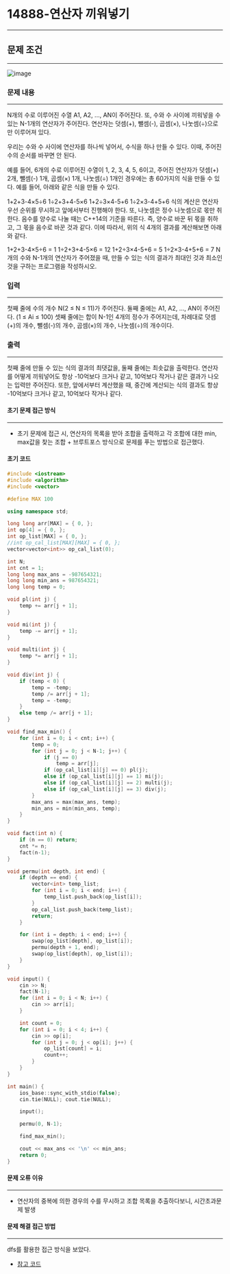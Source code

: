 # 14888-연산자 끼워넣기
---
## 문제 조건
---
![image](https://github.com/WoogiBoogi1129/CodingTest/assets/110087545/14960b40-88ae-4cfe-96b4-43d3b12eceeb)
### 문제 내용
---
N개의 수로 이루어진 수열 A1, A2, ..., AN이 주어진다. 또, 수와 수 사이에 끼워넣을 수 있는 N-1개의 연산자가 주어진다. 연산자는 덧셈(+), 뺄셈(-), 곱셈(×), 나눗셈(÷)으로만 이루어져 있다.

우리는 수와 수 사이에 연산자를 하나씩 넣어서, 수식을 하나 만들 수 있다. 이때, 주어진 수의 순서를 바꾸면 안 된다.

예를 들어, 6개의 수로 이루어진 수열이 1, 2, 3, 4, 5, 6이고, 주어진 연산자가 덧셈(+) 2개, 뺄셈(-) 1개, 곱셈(×) 1개, 나눗셈(÷) 1개인 경우에는 총 60가지의 식을 만들 수 있다. 예를 들어, 아래와 같은 식을 만들 수 있다.

1+2+3-4×5÷6
1÷2+3+4-5×6
1+2÷3×4-5+6
1÷2×3-4+5+6
식의 계산은 연산자 우선 순위를 무시하고 앞에서부터 진행해야 한다. 또, 나눗셈은 정수 나눗셈으로 몫만 취한다. 음수를 양수로 나눌 때는 C++14의 기준을 따른다. 즉, 양수로 바꾼 뒤 몫을 취하고, 그 몫을 음수로 바꾼 것과 같다. 이에 따라서, 위의 식 4개의 결과를 계산해보면 아래와 같다.

1+2+3-4×5÷6 = 1
1÷2+3+4-5×6 = 12
1+2÷3×4-5+6 = 5
1÷2×3-4+5+6 = 7
N개의 수와 N-1개의 연산자가 주어졌을 때, 만들 수 있는 식의 결과가 최대인 것과 최소인 것을 구하는 프로그램을 작성하시오.
### 입력
---
첫째 줄에 수의 개수 N(2 ≤ N ≤ 11)가 주어진다. 둘째 줄에는 A1, A2, ..., AN이 주어진다. (1 ≤ Ai ≤ 100) 셋째 줄에는 합이 N-1인 4개의 정수가 주어지는데, 차례대로 덧셈(+)의 개수, 뺄셈(-)의 개수, 곱셈(×)의 개수, 나눗셈(÷)의 개수이다.
### 출력
---
첫째 줄에 만들 수 있는 식의 결과의 최댓값을, 둘째 줄에는 최솟값을 출력한다. 연산자를 어떻게 끼워넣어도 항상 -10억보다 크거나 같고, 10억보다 작거나 같은 결과가 나오는 입력만 주어진다. 또한, 앞에서부터 계산했을 때, 중간에 계산되는 식의 결과도 항상 -10억보다 크거나 같고, 10억보다 작거나 같다.
#### 초기 문제 접근 방식
---
- 초기 문제에 접근 시, 연산자의 목록을 받아 조합을 출력하고 각 조합에 대한 min, max값을 찾는 조합 + 브루트포스 방식으로 문제를 푸는 방법으로 접근했다.
#### 초기 코드
```c++
#include <iostream>
#include <algorithm>
#include <vector>

#define MAX 100

using namespace std;

long long arr[MAX] = { 0, };
int op[4] = { 0, };
int op_list[MAX] = { 0, };
//int op_cal_list[MAX][MAX] = { 0, };
vector<vector<int>> op_cal_list(0);

int N;
int cnt = 1;
long long max_ans = -987654321;
long long min_ans = 987654321;
long long temp = 0;

void pl(int j) {
	temp += arr[j + 1];
}

void mi(int j) {
	temp -= arr[j + 1];
}

void multi(int j) {
	temp *= arr[j + 1];
}

void div(int j) {
	if (temp < 0) {
		temp = -temp;
		temp /= arr[j + 1];
		temp = -temp;
	}
	else temp /= arr[j + 1];
}

void find_max_min() {
	for (int i = 0; i < cnt; i++) {
		temp = 0;
		for (int j = 0; j < N-1; j++) {
			if (j == 0)
				temp = arr[j];
			if (op_cal_list[i][j] == 0) pl(j);
			else if (op_cal_list[i][j] == 1) mi(j);
			else if (op_cal_list[i][j] == 2) multi(j);
			else if (op_cal_list[i][j] == 3) div(j);
		}
		max_ans = max(max_ans, temp);
		min_ans = min(min_ans, temp);
	}
}

void fact(int n) {
	if (n == 0) return;
	cnt *= n;
	fact(n-1);
}

void permu(int depth, int end) {
	if (depth == end) {
		vector<int> temp_list;
		for (int i = 0; i < end; i++) {
			temp_list.push_back(op_list[i]);
		}
		op_cal_list.push_back(temp_list);
		return;
	}

	for (int i = depth; i < end; i++) {
		swap(op_list[depth], op_list[i]);
		permu(depth + 1, end);
		swap(op_list[depth], op_list[i]);
	}
}

void input() {
	cin >> N;
	fact(N-1);
	for (int i = 0; i < N; i++) {
		cin >> arr[i];
	}

	int count = 0;
	for (int i = 0; i < 4; i++) {
		cin >> op[i];
		for (int j = 0; j < op[i]; j++) {
			op_list[count] = i;
			count++;
		}
	}
}

int main() {
	ios_base::sync_with_stdio(false);
	cin.tie(NULL); cout.tie(NULL);

	input();

	permu(0, N-1);

	find_max_min();

	cout << max_ans << '\n' << min_ans;
	return 0;
}
```
#### 문제 오류 이유
---
- 연산자의 중복에 의한 경우의 수를 무시하고 조합 목록을 추출하다보니, 시간초과문제 발생
#### 문제 해결 접근 방법
---
dfs를 활용한 접근 방식을 보았다.
- [참고 코드](https://baebalja.tistory.com/353)
